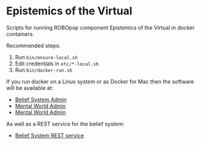 Epistemics of the Virtual
=========================

Scripts for running ROBOpop component Epistemics of the Virtual in docker containers.

Recommended steps:

1. Run `bin/ensure-local.sh`
2. Edit credentials in `etc/*-local.sh`
3. Run `bin/docker-run.sh`

If you run docker on a Linux system or as Docker for Mac then the software will be available at:

* [Belief System Admin](http://localhost:8888/beliefsystem-webadmin/)
* [Mental World Admin](http://localhost:8888/mentalwold-webadmin/)
* [Mental World Admin](http://localhost:8888/mentalwold-webapp/)

As well as a REST service for the belief system:

* [Belief System REST service](http://localhost:8888/beliefsystem-rest/)
